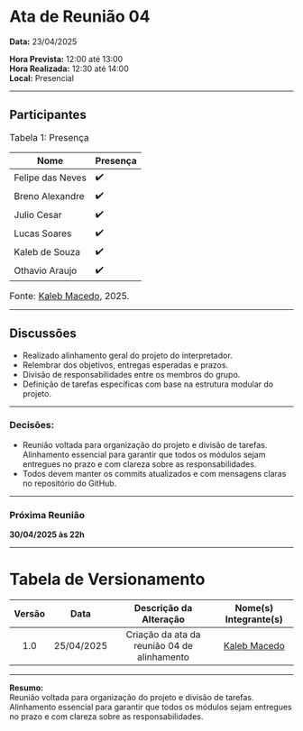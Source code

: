 # Ata de Reunião 04

**Data:** 23/04/2025  

**Hora Prevista:** 12:00 até 13:00  
**Hora Realizada:** 12:30 até 14:00  
**Local:** Presencial

---

## Participantes

<font size="3"><p style="text-align: left">Tabela 1: Presença</p></font>

| Nome              | Presença |
|-------------------|----------|
| Felipe das Neves  | ✔️        |
| Breno Alexandre   | ✔️        |
| Julio Cesar       | ✔️        |
| Lucas Soares      | ✔️        |
| Kaleb de Souza    | ✔️        |
| Othavio Araujo    | ✔️        |

<font size="3"><p style="text-align: left">Fonte: [Kaleb Macedo](https://github.com/kalebmacedo), 2025.</p></font>

---

## Discussões

- Realizado alinhamento geral do projeto do interpretador.
- Relembrar dos objetivos, entregas esperadas e prazos.
- Divisão de responsabilidades entre os membros do grupo.
- Definição de tarefas específicas com base na estrutura modular do projeto.


---

### Decisões:

- Reunião voltada para organização do projeto e divisão de tarefas. Alinhamento essencial para  garantir que todos os módulos sejam entregues no prazo e com clareza sobre as responsabilidades.
- Todos devem manter os commits atualizados e com mensagens claras no repositório do GitHub.

---

### Próxima Reunião
**30/04/2025 às 22h**

---

# Tabela de Versionamento 

| Versão | Data       | Descrição da Alteração                     | Nome(s) Integrante(s) |
| :----: | :--------: | :----------------------------------------: | :-------------------: |
| 1.0    | 25/04/2025 | Criação da ata da reunião 04 de alinhamento  | [Kaleb Macedo](https://github.com/kalebmacedo)        |

---

**Resumo:**  
Reunião voltada para organização do projeto e divisão de tarefas. Alinhamento essencial para garantir que todos os módulos sejam entregues no prazo e com clareza sobre as responsabilidades.
